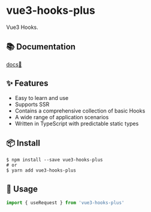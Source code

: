 # vue3-hooks-plus

Vue3 Hooks.

## 📚 Documentation

[docs📒](https://github.com/InhiblabCore/vue3-hooks-plus-docs)

## ✨ Features

- Easy to learn and use
- Supports SSR
- Contains a comprehensive collection of basic Hooks
- A wide range of application scenarios
- Written in TypeScript with predictable static types

## 📦 Install

```
$ npm install --save vue3-hooks-plus
# or
$ yarn add vue3-hooks-plus
```

## 🔨 Usage

```typescript
import { useRequest } from 'vue3-hooks-plus'
```
